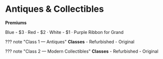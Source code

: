 # Antiques & Collectibles

**Premiums**

Blue - $3 · Red - $2 · White - $1 · Purple Ribbon for Grand

??? note "Class 1 — Antiques"
    **Classes**
    - Refurbished
    - Original

??? note "Class 2 — Modern Collectibles"
    **Classes**
    - Refurbished
    - Original
